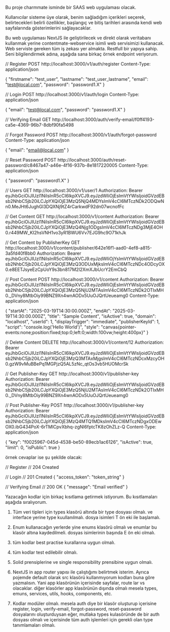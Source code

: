 Bu proje charmmate isminde bir SAAS web uygulaması olacak.

Kullanıcılar sisteme üye olarak, benim sağladığım içerikleri seçerek, belirtecekleri belirli özellikler, başlangıç ve bitiş tarihleri arasında kendi web sayfalarında gösterimlerini sağlayacaklar.

Bu web uygulaması NextJS ile geliştirilecek ve direkt olarak veritabanı kullanmak yerine contentmate-webservice isimli web servisimizi kullanacak.
Web serviste gereken tüm iş zekası yer almakta. Restfull bir yapıya sahip. Seni bilgilendirmek adına, aşağıda sana birkaç örnek endpoint veriyorum.

// Register
POST http://localhost:3000/v1/auth/register
Content-Type: application/json

{
"firstname": "test_user",
"lastname": "test_user_lastname",
"email": "test@local.com",
"password": "password1.X"
}

// Login
POST http://localhost:3000/v1/auth/login
Content-Type: application/json

{
"email": "test@local.com",
"password": "password1.X"
}

// Verifying Email
GET http://localhost:3000/auth/verify-email/f0ff4193-ca5e-4369-96b7-8dbf90fa5498

// Forgot Password
POST http://localhost:3000/v1/auth/forgot-password
Content-Type: application/json

{
"email": "email@local.com"
}

// Reset Password
POST http://localhost:3000/auth/reset-password/c8467a47-a46e-4f16-937b-8e1817220005
Content-Type: application/json

{
"password": "password1.X"
}

// Users
GET http://localhost:3000/v1/user/1
Authorization: Bearer eyJhbGciOiJIUzI1NiIsInR5cCI6IkpXVCJ9.eyJzdWIiOjEsImVtYWlsIjoidGVzdEBsb2NhbC5jb20iLCJpYXQiOjE3MzQ5NjQ4MDYsImV4cCI6MTczNDk2ODQwNn0.MeJHt6JughGl3DQXNj9tZ4rCarkwdF92dn07wcnofFc

// Get Content
GET http://localhost:3000/v1/content
Authorization: Bearer eyJhbGciOiJIUzI1NiIsInR5cCI6IkpXVCJ9.eyJzdWIiOjEsImVtYWlsIjoidGVzdEBsb2NhbC5jb20iLCJpYXQiOjE3MzQ4Njg1ODgsImV4cCI6MTczNDg3MjE4OH0.r449MW_KI2hsVNH1vo3yR1BWU6Vv7EJG9hc9O71khJk

// Get Content by PublisherKey
GET http://localhost:3000/v1/content/publisher/642e16f1-aad0-4ef8-a815-3a5fd40f8bb0
Authorization: Bearer eyJhbGciOiJIUzI1NiIsInR5cCI6IkpXVCJ9.eyJzdWIiOjYsImVtYWlsIjoidGVzdEBsb2NhbC5jb20iLCJpYXQiOjE3MzQ3ODUxMjksImV4cCI6MTczNDc4ODcyOX0.e8EETJsyeEzCpUoY9s3bn817M2l2XmXJbUcrY2EmCbQ

// Post Content
POST http://localhost:3000/v1/content
Authorization: Bearer eyJhbGciOiJIUzI1NiIsInR5cCI6IkpXVCJ9.eyJzdWIiOjEsImVtYWlsIjoidGVzdEBsb2NhbC5jb20iLCJpYXQiOjE3MzQ5NjU2MTAsImV4cCI6MTczNDk2OTIxMH0.\_DVny8MtbOiy99BNZ9Xn4wnAODx5UuOJQrtUeueamg0
Content-Type: application/json

{
"startAt": "2025-03-19T14:30:00.000Z",
"endAt": "2025-03-19T14:30:00.000Z",
"title": "Sample Content",
"isActive": true,
"domain": "localhost",
"userId": 1,
"displayTrigger": "immediate",
"publisherKeyId": 1,
"script": "console.log('Hello World')",
"style": "canvas{pointer-events:none;position:fixed;top:0;left:0;width:100vw;height:400px}"
}

// Delete Content
DELETE http://localhost:3000/v1/content/12
Authorization: Bearer eyJhbGciOiJIUzI1NiIsInR5cCI6IkpXVCJ9.eyJzdWIiOjEsImVtYWlsIjoidGVzdEBsb2NhbC5jb20iLCJpYXQiOjE3MzQ3MTAxMjgsImV4cCI6MTczNDcxMzcyOH0.gzW9vMuBBePq1MGPjzQ5AL5zNc_qtOs3vb5HUOMcrSk

// Get Publisher-Key
GET http://localhost:3000/v1/publisher-key
Authorization: Bearer eyJhbGciOiJIUzI1NiIsInR5cCI6IkpXVCJ9.eyJzdWIiOjEsImVtYWlsIjoidGVzdEBsb2NhbC5jb20iLCJpYXQiOjE3MzQ5NjU2MTAsImV4cCI6MTczNDk2OTIxMH0.\_DVny8MtbOiy99BNZ9Xn4wnAODx5UuOJQrtUeueamg0

// Post Publisher-Key
POST http://localhost:3000/v1/publisher-key
Authorization: Bearer eyJhbGciOiJIUzI1NiIsInR5cCI6IkpXVCJ9.eyJzdWIiOjEsImVtYWlsIjoidGVzdEBsb2NhbC5jb20iLCJpYXQiOjE3MzQ4MTQ1MDksImV4cCI6MTczNDgxODEwOX0.ibG434PoX-6rTMlCpvXbhq-zgNI6fptcTK8zOhZLz-Q
Content-Type: application/json

{
"key": "f0025967-045d-4538-be50-89ecb1ac6126",
"isActive": true,
"limit": 0,
"isPublic": true
}

örnek cevaplar ise şu şekilde olacak:

// Register
// 204 Created

// Login
// 201 Created
{
"access_token": "token_string"
}

// Verifying Email
// 200 OK
{
"message": "Email verified"
}

Yazacağın kodlar için birkaç kısıtlama getirmek istiyorum. Bu kısıtlamaları aşağıda sıralıyorum.

1. Tüm veri tipleri için types klasörü altında bir type dosyası olmalı. ve interface yerine type kuullanılmalı. dosya isimleri T ön eki ile başlamalı.

2. Enum kullanacağın yerlerde yine enums klasörü olmalı ve enumlar bu klasör altına kaydedilmeli. dosyas isimlerinin başında E ön eki olmalı.

3. tüm kodlar best practise kurallarına uygun olmalı.

4. tüm kodlar test edilebilir olmalı.

5. Solid prensiplerine ve single responsibility prensibine uygun olmalı.

6. NextJS in app router yapısı ile çalıştığımı belirtmek isterim. Ayrıca pojemde default olarak src klasörü kullanmıyorum kodları buna göre yazmalısın.
Yani app klasörünün içerisinde sayfalar, route lar vs olacaklar. diğer klasörler app klasörünün dışında olmalı mesela types, emuns, services, utils, hooks, components, etc.

6. Kodlar modüler olmalı. mesela auth diye bir klasör oluşturup içerisine register, login, verify-email, forgot-password, reset-password dosyalarını oluşturduysan eğer, mutlaka types kulasöründe de bir auth dosyası olmalı ve içerisinde tüm auth işlemleri için gerekli olan type tanımlamaları olmalı.

